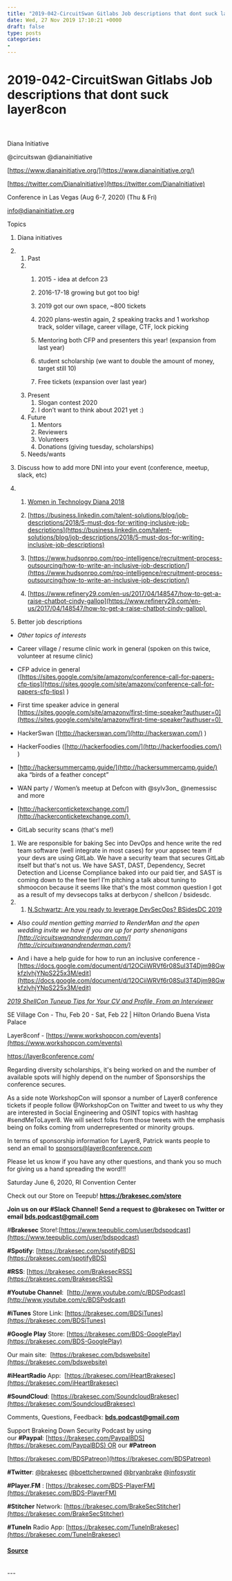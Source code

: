 ```yaml
---
title: "2019-042-CircuitSwan Gitlabs Job descriptions that dont suck layer8con"
date: Wed, 27 Nov 2019 17:10:21 +0000
draft: false
type: posts
categories: 
- 
---
```

# 2019-042-CircuitSwan Gitlabs Job descriptions that dont suck layer8con

<br/>

<br/>
Diana Initiative

@circuitswan @dianainitiative  

[https://www.dianainitiative.org/](https://www.dianainitiative.org/)

[https://twitter.com/DianaInitiative](https://twitter.com/DianaInitiative)

Conference in Las Vegas (Aug 6-7, 2020) (Thu & Fri)

[info@dianainitiative.org](mailto:info@dianainitiative.org)

Topics  

1.  Diana initiatives
2.  1.  Past
    2.  1.  2015 - idea at defcon 23
        2.  2016-17-18 growing but got too big!
        3.  2019 got our own space, ~800 tickets
        
        1.  2020 plans-westin again, 2 speaking tracks and 1 workshop track, solder village, career village, CTF, lock picking
        2.  Mentoring both CFP and presenters this year! (expansion from last year)
        3.  student scholarship (we want to double the amount of money, target still 10)
        4.  Free tickets (expansion over last year)
    3.  Present
        1.  Slogan contest 2020
        2.  I don’t want to think about 2021 yet :)
    4.  Future
        1.  Mentors
        2.  Reviewers
        3.  Volunteers
        4.  Donations (giving tuesday, scholarships)
    5.  Needs/wants

1.  Discuss how to add more DNI into your event (conference, meetup, slack, etc)
2.  1.  [Women in Technology Diana 2018](https://docs.google.com/presentation/d/1x36aquLFOFUdZaHlteTnKhWYU4rzSWxdOwGx17kz-jI/edit)
    
    1.  [https://business.linkedin.com/talent-solutions/blog/job-descriptions/2018/5-must-dos-for-writing-inclusive-job-descriptions](https://business.linkedin.com/talent-solutions/blog/job-descriptions/2018/5-must-dos-for-writing-inclusive-job-descriptions)
    2.  [https://www.hudsonrpo.com/rpo-intelligence/recruitment-process-outsourcing/how-to-write-an-inclusive-job-description/](https://www.hudsonrpo.com/rpo-intelligence/recruitment-process-outsourcing/how-to-write-an-inclusive-job-description/)
    3.  [https://www.refinery29.com/en-us/2017/04/148547/how-to-get-a-raise-chatbot-cindy-gallop](https://www.refinery29.com/en-us/2017/04/148547/how-to-get-a-raise-chatbot-cindy-gallop) 
3.  Better job descriptions

-   _Other topics of interests_

-   Career village / resume clinic work in general (spoken on this twice, volunteer at resume clinic)

-   CFP advice in general ([https://sites.google.com/site/amazonv/conference-call-for-papers-cfp-tips](https://sites.google.com/site/amazonv/conference-call-for-papers-cfp-tips) )

-   First time speaker advice in general [https://sites.google.com/site/amazonv/first-time-speaker?authuser=0](https://sites.google.com/site/amazonv/first-time-speaker?authuser=0) 

-   HackerSwan ([http://hackerswan.com/](http://hackerswan.com/) )

-   HackerFoodies ([http://hackerfoodies.com/](http://hackerfoodies.com/) )

-   [http://hackersummercamp.guide/](http://hackersummercamp.guide/) aka “birds of a feather concept”

-   WAN party / Women’s meetup at Defcon with @sylv3on\_ @nemessisc and more

-   [http://hackerconticketexchange.com/](http://hackerconticketexchange.com/) 

-   GitLab security scans (that's me!) 

1.  We are responsible for baking Sec into DevOps and hence write the red team software (well integrate in most cases) for your appsec team if your devs are using GitLab. We have a security team that secures GitLab itself but that's not us. We have SAST, DAST, Dependency, Secret Detection and License Compliance baked into our paid tier, and SAST is coming down to the free tier! I’m pitching a talk about tuning to shmoocon because it seems like that's the most common question I got as a result of my devsecops talks at derbycon / shellcon / bsidesdc.
2.  1.  [N.Schwartz: Are you ready to leverage DevSecOps? BSidesDC 2019](https://docs.google.com/presentation/d/19OHIwK0zqzFpCEH3z7J_48cGpDSzaJbadbgPaSPbUqA/edit#slide=id.g5e25ab83a6_0_2)

-   _Also could mention getting married to RenderMan and the open wedding invite we have if you are up for party shenanigans [http://circuitswanandrenderman.com/](http://circuitswanandrenderman.com/)_

-   And i have a help guide for how to run an inclusive conference - [https://docs.google.com/document/d/12OCiiWRVf6r08SuI3T4Djm98GwkfzlvhjYNpS225x3M/edit](https://docs.google.com/document/d/12OCiiWRVf6r08SuI3T4Djm98GwkfzlvhjYNpS225x3M/edit)

[_2019 ShellCon Tuneup Tips for Your CV and Profile, From an Interviewer_](https://docs.google.com/presentation/d/1ih31i_JZzXRaOtORh3Mh8-_-0OEusOKsfu0GoW-vrYg/edit) 

SE Village Con - Thu, Feb 20 - Sat, Feb 22 | Hilton Orlando Buena Vista Palace

  
  
  

Layer8conf - [https://www.workshopcon.com/events](https://www.workshopcon.com/events)

https://layer8conference.com/

Regarding diversity scholarships, it's being worked on and the number of available spots will highly depend on the number of Sponsorships the conference secures.

As a side note WorkshopCon will sponsor a number of Layer8 conference tickets if people follow @WorkshopCon on Twitter and tweet to us why they are interested in Social Engineering and OSINT topics with hashtag #sendMeToLayer8. We will select folks from those tweets with the emphasis being on folks coming from underrepresented or minority groups.

In terms of sponsorship information for Layer8, Patrick wants people to send an email to sponsors@layer8conference.com

Please let us know if you have any other questions, and thank you so much for giving us a hand spreading the word!!!

Saturday June 6, 2020, RI Convention Center

Check out our Store on Teepub! **https://brakesec.com/store**

**Join us on our #Slack Channel! Send a request to @brakesec on Twitter or email bds.podcast@gmail.com**

#**Brakesec** Store!:[https://www.teepublic.com/user/bdspodcast](https://www.teepublic.com/user/bdspodcast)

**#Spotify**: [https://brakesec.com/spotifyBDS](https://brakesec.com/spotifyBDS)

**#RSS**: [https://brakesec.com/BrakesecRSS](https://brakesec.com/BrakesecRSS)

**#Youtube Channel**:  [http://www.youtube.com/c/BDSPodcast](http://www.youtube.com/c/BDSPodcast)

**#iTunes** Store Link: [https://brakesec.com/BDSiTunes](https://brakesec.com/BDSiTunes)

**#Google Play** Store: [https://brakesec.com/BDS-GooglePlay](https://brakesec.com/BDS-GooglePlay)

Our main site:  [https://brakesec.com/bdswebsite](https://brakesec.com/bdswebsite)

**#iHeartRadio** App:  [https://brakesec.com/iHeartBrakesec](https://brakesec.com/iHeartBrakesec)

**#SoundCloud**: [https://brakesec.com/SoundcloudBrakesec](https://brakesec.com/SoundcloudBrakesec)

Comments, Questions, Feedback: **[bds.podcast@gmail.com](mailto:bds.podcast@gmail.com)**

Support Brakeing Down Security Podcast by using our **#Paypal**: [https://brakesec.com/PaypalBDS](https://brakesec.com/PaypalBDS) OR our **#Patreon**

[https://brakesec.com/BDSPatreon](https://brakesec.com/BDSPatreon)

**#Twitter**: [@brakesec](https://twitter.com/brakesec) [@boettcherpwned](https://twitter.com/boettcherpwned) [@bryanbrake](https://twitter.com/bryanbrake) [@infosystir](https://twitter.com/infosystir)

**#Player.FM** : [https://brakesec.com/BDS-PlayerFM](https://brakesec.com/BDS-PlayerFM)

**#Stitcher** Network: [https://brakesec.com/BrakeSecStitcher](https://brakesec.com/BrakeSecStitcher)

**#TuneIn** Radio App: [https://brakesec.com/TuneInBrakesec](https://brakesec.com/TuneInBrakesec)

#### [Source](http://brakeingsecurity.com/2019-042-circuitswan-gitlabs-job-descriptions-that-dont-suck-layer8con)

<br/>
---
